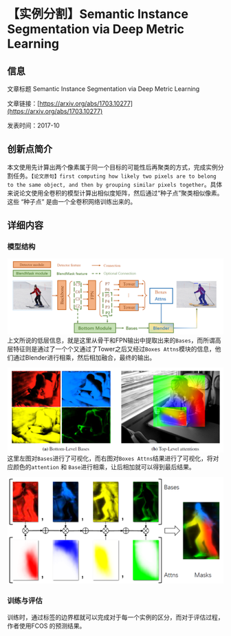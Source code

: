 # 【实例分割】Semantic Instance Segmentation via Deep Metric Learning

## 信息
文章标题 Semantic Instance Segmentation via Deep Metric Learning

文章链接：[https://arxiv.org/abs/1703.10277](https://arxiv.org/abs/1703.10277)

发表时间：2017-10

## 创新点简介
本文使用先计算出两个像素属于同一个目标的可能性后再聚类的方式，完成实例分割任务。`【论文原句】first computing how likely two pixels are to belong to the same object, and then by grouping similar pixels together`。具体来说论文使用全卷积的模型计算出相似度矩阵，然后通过“种子点”聚类相似像素。这些 “种子点” 是由一个全卷积网络训练出来的。


## 详细内容
### 模型结构
![](../../../img/article/2022-02-25-15-11-58.png)
上文所说的低层信息，就是这里从骨干和FPN输出中提取出来的`Bases`，而所谓高层特征则是通过了一个个又通过了Tower之后又经过`Boxes Attns`模块的信息，他们通过Blender进行相乘，然后相加融合，最终的输出。<br/>

![](../../../img/article/2022-02-25-15-18-41.png)
这里左图对`Bases`进行了可视化，而右图对`Boxes Attns`结果进行了可视化，将对应颜色的`attention` 和 `Base`进行相乘，让后相加就可以得到最后结果。<br/>

![](../../../img/article/2022-02-25-15-52-35.png)

### 训练与评估
训练时，通过标签的边界框就可以完成对于每一个实例的区分，而对于评估过程，作者使用FCOS 的预测结果。